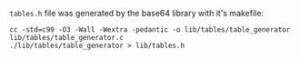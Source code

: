 `tables.h` file was generated by the base64 library with it's makefile:
```
cc -std=c99 -O3 -Wall -Wextra -pedantic -o lib/tables/table_generator lib/tables/table_generator.c
./lib/tables/table_generator > lib/tables.h
```
